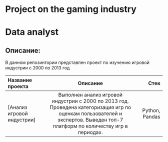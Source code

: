 # Project on the gaming industry

# Data analyst
## Описание:
В данном репозинтории представлен проект по изучению игровой индустрии с 2000 по 2013 год

| Название проекта | Описание  | Стек |
|:---------------- |:------------:| -------------:|
| [Анализ игровой индустрии] |Выполнен анализ игровой индустрии с 2000 по 2013 год. Проведена категоризация игр по оценкам пользователей и экспертов. Выведен топ-7 платформ по количеству игр в периодах.  | Python, Pandas|
